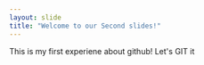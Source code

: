 ```yaml
---
layout: slide
title: "Welcome to our Second slides!"
---
```

This is my first experiene about github!
Let's GIT it
